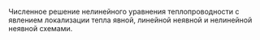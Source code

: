 Численное решение нелинейного уравнения теплопроводности с явлением локализации тепла явной, линейной неявной и нелинейной неявной схемами.
